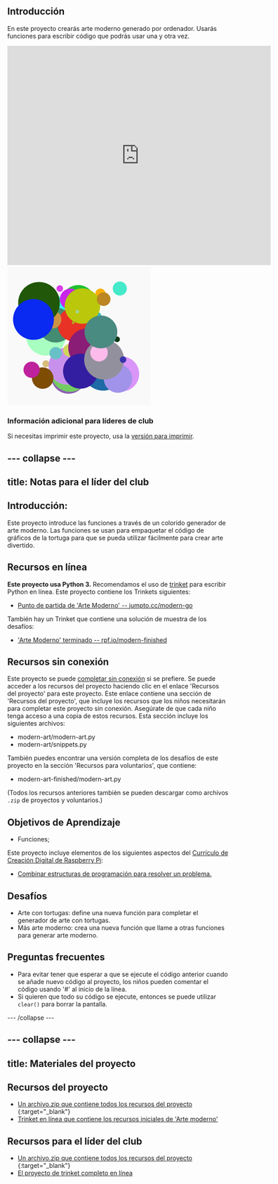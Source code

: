 ## Introducción

En este proyecto crearás arte moderno generado por ordenador. Usarás funciones para escribir código que podrás usar una y otra vez.

<div class="trinket">
  <iframe src="https://trinket.io/embed/python/47bbc2fc2b?outputOnly=true&start=result" width="600" height="500" frameborder="0" marginwidth="0" marginheight="0" allowfullscreen>
  </iframe>
  <img src="images/modern-finished.png">
</div>

### Información adicional para líderes de club

Si necesitas imprimir este proyecto, usa la [versión para imprimir](https://projects.raspberrypi.org/en/projects/modern-art/print).

## \--- collapse \---

## title: Notas para el líder del club

## Introducción:

Este proyecto introduce las funciones a través de un colorido generador de arte moderno. Las funciones se usan para empaquetar el código de gráficos de la tortuga para que se pueda utilizar fácilmente para crear arte divertido.

## Recursos en línea

**Este proyecto usa Python 3.** Recomendamos el uso de [trinket](https://trinket.io/) para escribir Python en línea. Este proyecto contiene los Trinkets siguientes:

* [Punto de partida de 'Arte Moderno' -- jumpto.cc/modern-go](http://jumpto.cc/modern-go)

También hay un Trinket que contiene una solución de muestra de los desafíos:

* ['Arte Moderno' terminado -- rpf.io/modern-finished](https://rpf.io/modern-finished)

## Recursos sin conexión

Este proyecto se puede [completar sin conexión](https://www.codeclubprojects.org/en-GB/resources/python-working-offline/) si se prefiere. Se puede acceder a los recursos del proyecto haciendo clic en el enlace 'Recursos del proyecto' para este proyecto. Este enlace contiene una sección de 'Recursos del proyecto', que incluye los recursos que los niños necesitarán para completar este proyecto sin conexión. Asegúrate de que cada niño tenga acceso a una copia de estos recursos. Esta sección incluye los siguientes archivos:

* modern-art/modern-art.py
* modern-art/snippets.py

También puedes encontrar una versión completa de los desafíos de este proyecto en la sección 'Recursos para voluntarios', que contiene:

* modern-art-finished/modern-art.py

(Todos los recursos anteriores también se pueden descargar como archivos `.zip` de proyectos y voluntarios.)

## Objetivos de Aprendizaje

* Funciones;

Este proyecto incluye elementos de los siguientes aspectos del [Currículo de Creación Digital de Raspberry Pi](http://rpf.io/curriculum):

* [Combinar estructuras de programación para resolver un problema.](https://www.raspberrypi.org/curriculum/programming/builder)

## Desafíos

* Arte con tortugas: define una nueva función para completar el generador de arte con tortugas.
* Más arte moderno: crea una nueva función que llame a otras funciones para generar arte moderno.

## Preguntas frecuentes

* Para evitar tener que esperar a que se ejecute el código anterior cuando se añade nuevo código al proyecto, los niños pueden comentar el código usando '#' al inicio de la línea.
* Si quieren que todo su código se ejecute, entonces se puede utilizar `clear()` para borrar la pantalla. 

\--- /collapse \---

## \--- collapse \---

## title: Materiales del proyecto

## Recursos del proyecto

* [Un archivo.zip que contiene todos los recursos del proyecto ](http://rpf.io/p/en/modern-art-go){:target="_blank"}
* [Trinket en línea que contiene los recursos iniciales de 'Arte moderno'](http://jumpto.cc/modern-go)

## Recursos para el líder del club

* [Un archivo.zip que contiene todos los recursos del proyecto ](http://rpf.io/p/en/modern-art-get){:target="_blank"}
* [El proyecto de trinket completo en línea](https://trinket.io/python/47bbc2fc2b)